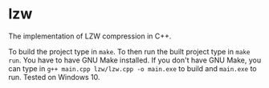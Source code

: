 # lzw
The implementation of LZW compression in C++.

To build the project type in ```make```. To then run the built project type in ```make run```. You have to have GNU Make installed. If you don't have GNU Make, you can type in ```g++ main.cpp lzw/lzw.cpp -o main.exe``` to build and ```main.exe``` to run. Tested on Windows 10.
